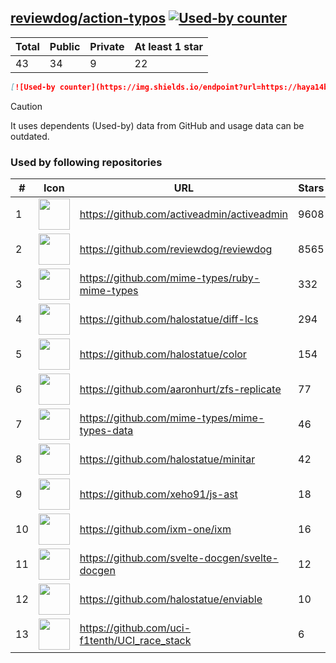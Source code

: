 





## [reviewdog/action-typos](https://github.com/reviewdog/action-typos) [![Used-by counter](https://img.shields.io/endpoint?url=https://haya14busa.github.io/github-used-by/data/reviewdog/action-typos/shieldsio.json)](https://github.com/haya14busa/github-used-by/tree/main/repo/reviewdog/action-typos)

| Total | Public | Private | At least 1 star
| ----- | ------ | ------- | ---------------
| 43 | 34 | 9 | 22 |

```md
[![Used-by counter](https://img.shields.io/endpoint?url=https://haya14busa.github.io/github-used-by/data/reviewdog/action-typos/shieldsio.json)](https://github.com/haya14busa/github-used-by/tree/main/repo/reviewdog/action-typos)
```

> [!CAUTION]
> It uses dependents (Used-by) data from GitHub and usage data can be outdated.

### Used by following repositories

| # | Icon | URL | Stars |
| -- | -- | -- | -- | 
|1|<img src="https://github.com/activeadmin.png" width=50 height=50>|https://github.com/activeadmin/activeadmin|9608|
|2|<img src="https://github.com/reviewdog.png" width=50 height=50>|https://github.com/reviewdog/reviewdog|8565|
|3|<img src="https://github.com/mime-types.png" width=50 height=50>|https://github.com/mime-types/ruby-mime-types|332|
|4|<img src="https://github.com/halostatue.png" width=50 height=50>|https://github.com/halostatue/diff-lcs|294|
|5|<img src="https://github.com/halostatue.png" width=50 height=50>|https://github.com/halostatue/color|154|
|6|<img src="https://github.com/aaronhurt.png" width=50 height=50>|https://github.com/aaronhurt/zfs-replicate|77|
|7|<img src="https://github.com/mime-types.png" width=50 height=50>|https://github.com/mime-types/mime-types-data|46|
|8|<img src="https://github.com/halostatue.png" width=50 height=50>|https://github.com/halostatue/minitar|42|
|9|<img src="https://github.com/xeho91.png" width=50 height=50>|https://github.com/xeho91/js-ast|18|
|10|<img src="https://github.com/ixm-one.png" width=50 height=50>|https://github.com/ixm-one/ixm|16|
|11|<img src="https://github.com/svelte-docgen.png" width=50 height=50>|https://github.com/svelte-docgen/svelte-docgen|12|
|12|<img src="https://github.com/halostatue.png" width=50 height=50>|https://github.com/halostatue/enviable|10|
|13|<img src="https://github.com/uci-f1tenth.png" width=50 height=50>|https://github.com/uci-f1tenth/UCI_race_stack|6|
